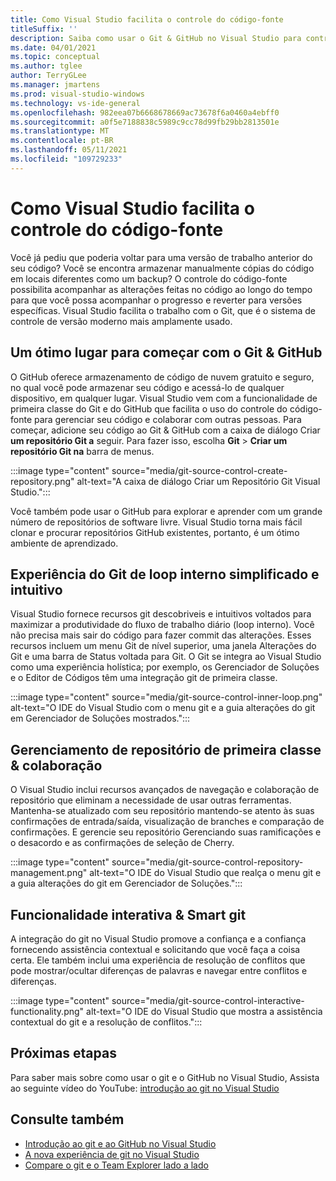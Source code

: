 ```yaml
---
title: Como Visual Studio facilita o controle do código-fonte
titleSuffix: ''
description: Saiba como usar o Git & GitHub no Visual Studio para controlar as alterações em seu código e reverti-las se necessário.
ms.date: 04/01/2021
ms.topic: conceptual
ms.author: tglee
author: TerryGLee
ms.manager: jmartens
ms.prod: visual-studio-windows
ms.technology: vs-ide-general
ms.openlocfilehash: 982eea07b6668678669ac73678f6a0460a4ebff0
ms.sourcegitcommit: a0f5e7188838c5989c9cc78d99fb29bb2813501e
ms.translationtype: MT
ms.contentlocale: pt-BR
ms.lasthandoff: 05/11/2021
ms.locfileid: "109729233"
---
```

# <a name="how-visual-studio-makes-source-control-easy"></a>Como Visual Studio facilita o controle do código-fonte

Você já pediu que poderia voltar para uma versão de trabalho anterior do seu código? Você se encontra armazenar manualmente cópias do código em locais diferentes como um backup? O controle do código-fonte possibilita acompanhar as alterações feitas no código ao longo do tempo para que você possa acompanhar o progresso e reverter para versões específicas. Visual Studio facilita o trabalho com o Git, que é o sistema de controle de versão moderno mais amplamente usado.

## <a name="a-great-place-to-start-with-git--github"></a>Um ótimo lugar para começar com o Git & GitHub

O GitHub oferece armazenamento de código de nuvem gratuito e seguro, no qual você pode armazenar seu código e acessá-lo de qualquer dispositivo, em qualquer lugar. Visual Studio vem com a funcionalidade de primeira classe do Git e do GitHub que facilita o uso do controle do código-fonte para gerenciar seu código e colaborar com outras pessoas. Para começar, adicione seu código ao Git & GitHub com a caixa de diálogo Criar **um repositório Git a** seguir. Para fazer isso, escolha **Git**  >  **Criar um repositório Git na** barra de menus.

:::image type="content" source="media/git-source-control-create-repository.png" alt-text="A caixa de diálogo Criar um Repositório Git Visual Studio.":::

Você também pode usar o GitHub para explorar e aprender com um grande número de repositórios de software livre. Visual Studio torna mais fácil clonar e procurar repositórios GitHub existentes, portanto, é um ótimo ambiente de aprendizado.

## <a name="streamlined-and-intuitive-inner-loop-git-experience"></a>Experiência do Git de loop interno simplificado e intuitivo

Visual Studio fornece recursos git descobriveis e intuitivos voltados para maximizar a produtividade do fluxo de trabalho diário (loop interno). Você não precisa mais sair do código para fazer commit das alterações. Esses recursos incluem um menu Git de nível superior, uma janela Alterações do Git e uma barra de Status voltada para Git. O Git se integra ao Visual Studio como uma experiência holística; por exemplo, os Gerenciador de Soluções e o Editor de Códigos têm uma integração git de primeira classe.

:::image type="content" source="media/git-source-control-inner-loop.png" alt-text="O IDE do Visual Studio com o menu git e a guia alterações do git em Gerenciador de Soluções mostrados.":::

## <a name="first-class-repository-management--collaboration"></a>Gerenciamento de repositório de primeira classe & colaboração

O Visual Studio inclui recursos avançados de navegação e colaboração de repositório que eliminam a necessidade de usar outras ferramentas. Mantenha-se atualizado com seu repositório mantendo-se atento às suas confirmações de entrada/saída, visualização de branches e comparação de confirmações. E gerencie seu repositório Gerenciando suas ramificações e o desacordo e as confirmações de seleção de Cherry.

:::image type="content" source="media/git-source-control-repository-management.png" alt-text="O IDE do Visual Studio que realça o menu git e a guia alterações do git em Gerenciador de Soluções.":::

## <a name="interactive--smart-git-functionality"></a>Funcionalidade interativa & Smart git

A integração do git no Visual Studio promove a confiança e a confiança fornecendo assistência contextual e solicitando que você faça a coisa certa. Ele também inclui uma experiência de resolução de conflitos que pode mostrar/ocultar diferenças de palavras e navegar entre conflitos e diferenças.

:::image type="content" source="media/git-source-control-interactive-functionality.png" alt-text="O IDE do Visual Studio que mostra a assistência contextual do git e a resolução de conflitos.":::

## <a name="next-steps"></a>Próximas etapas

Para saber mais sobre como usar o git e o GitHub no Visual Studio, Assista ao seguinte vídeo do YouTube: [introdução ao git no Visual Studio](https://www.youtube.com/watch?v=GCZ9x3yqkyc&list=PLReL099Y5nRc-zbaFbf0aNcIamBQujOxP)

## <a name="see-also"></a>Consulte também

- [Introdução ao git e ao GitHub no Visual Studio](/learn/modules/visual-studio-github-push/)
- [A nova experiência de git no Visual Studio](git-with-visual-studio.md)
- [Compare o git e o Team Explorer lado a lado](git-team-explorer-feature-comparison.md)